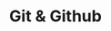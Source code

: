 ---
layout: default
title: Git & Github
nav_order: 3
has_children: true
permalink: docs/git-github
---
